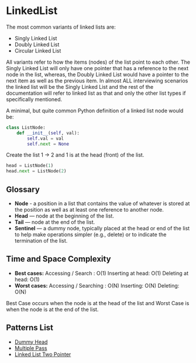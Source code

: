 # LinkedList

The most common variants of linked lists are:

- Singly Linked List
- Doubly Linked List
- Circular Linked List 

All variants refer to how the items (nodes) of the list point to each other. The Singly Linked List will only have one pointer that has a reference to the next node in the list, whereas, the Doubly Linked List would have a pointer to the next item as well as the previous item. In almost ALL interviewing scenarios the linked list will be the Singly Linked List and the rest of the documentation will refer to linked list as that and only the other list types if specifically mentioned.

A minimal, but quite common Python definition of a linked list node would be:

```python
class ListNode:
    def __init__(self, val):
        self.val = val
        self.next = None
```
Create the list 1 -> 2 and 1 is at the head (front) of the list.
```python
head = ListNode(1)
head.next = ListNode(2)
```

## Glossary
- **Node** - a position in a list that contains the value of whatever is stored at the position as well as at least one reference to another node.
- **Head** — node at the beginning of the list.
- **Tail** — node at the end of the list.
- **Sentinel** — a dummy node, typically placed at the head or end of the list to help make operations simpler (e.g., delete) or to indicate the termination of the list.

## Time and Space Complexity
- **Best cases:** Accessing / Search : O(1) Inserting at head: O(1) Deleting at head: O(1)
- **Worst cases:** Accessing / Searching : O(N) Inserting: O(N) Deleting: O(N)

Best Case occurs when the node is at the head of the list and Worst Case is when the node is at the end of the list.


## Patterns List
- [Dummy Head](techniques.md/#1-dummy-head-technique)
- [Multiple Pass](techniques.md/#2-multiple-pass-technique)
- [Linked List Two Pointer](techniques.md/#3-two-pointers-technique)

